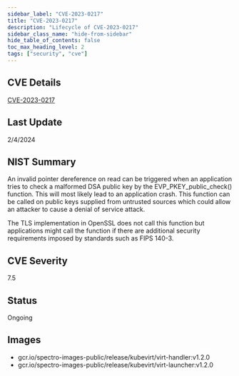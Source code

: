```yaml
---
sidebar_label: "CVE-2023-0217"
title: "CVE-2023-0217"
description: "Lifecycle of CVE-2023-0217"
sidebar_class_name: "hide-from-sidebar"
hide_table_of_contents: false
toc_max_heading_level: 2
tags: ["security", "cve"]
---
```


## CVE Details

[CVE-2023-0217](https://nvd.nist.gov/vuln/detail/CVE-2023-0217)

## Last Update

2/4/2024

## NIST Summary

An invalid pointer dereference on read can be triggered when an application tries to check a malformed DSA public key by
the EVP_PKEY_public_check() function. This will most likely lead to an application crash. This function can be called on
public keys supplied from untrusted sources which could allow an attacker to cause a denial of service attack.

The TLS implementation in OpenSSL does not call this function but applications might call the function if there are
additional security requirements imposed by standards such as FIPS 140-3.

## CVE Severity

7.5

## Status

Ongoing

## Images

- gcr.io/spectro-images-public/release/kubevirt/virt-handler:v1.2.0
- gcr.io/spectro-images-public/release/kubevirt/virt-launcher:v1.2.0
